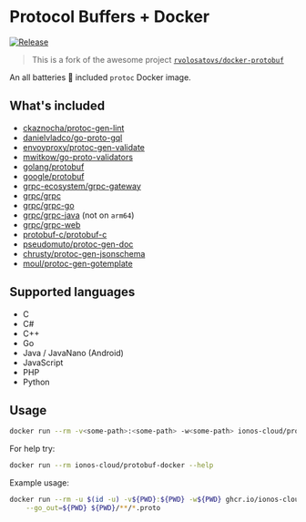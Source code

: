 # Protocol Buffers + Docker

[![Release](https://github.com/ionos-cloud/protobuf-docker/actions/workflows/release.yml/badge.svg)](https://github.com/ionos-cloud/protobuf-docker/actions/workflows/release.yml)

> This is a fork of the awesome project [`rvolosatovs/docker-protobuf`](https://github.com/rvolosatovs/docker-protobuf)

An all batteries :battery: included `protoc` Docker image.

## What's included

- [ckaznocha/protoc-gen-lint](https://github.com/ckaznocha/protoc-gen-lint)
- [danielvladco/go-proto-gql](https://github.com/danielvladco/go-proto-gql)
- [envoyproxy/protoc-gen-validate](https://github.com/envoyproxy/protoc-gen-validate)
- [mwitkow/go-proto-validators](https://github.com/mwitkow/go-proto-validators)
- [golang/protobuf](https://github.com/protocolbuffers/protobuf-go)
- [google/protobuf](https://github.com/google/protobuf)
- [grpc-ecosystem/grpc-gateway](https://github.com/grpc-ecosystem/grpc-gateway)
- [grpc/grpc](https://github.com/grpc/grpc)
- [grpc/grpc-go](https://github.com/grpc/grpc-go)
- [grpc/grpc-java](https://github.com/grpc/grpc-java) (not on `arm64`)
- [grpc/grpc-web](https://github.com/grpc/grpc-web)
- [protobuf-c/protobuf-c](https://github.com/protobuf-c/protobuf-c)
- [pseudomuto/protoc-gen-doc](https://github.com/pseudomuto/protoc-gen-doc)
- [chrusty/protoc-gen-jsonschema](https://github.com/chrusty/protoc-gen-jsonschema)
- [moul/protoc-gen-gotemplate](https://github.com/moul/protoc-gen-gotemplate)

## Supported languages

- C
- C#
- C++
- Go
- Java / JavaNano (Android)
- JavaScript
- PHP
- Python

## Usage

```bash
docker run --rm -v<some-path>:<some-path> -w<some-path> ionos-cloud/protobuf-docker [OPTION] PROTO_FILES
```

For help try:

```bash
docker run --rm ionos-cloud/protobuf-docker --help
```

Example usage:

```bash
docker run --rm -u $(id -u) -v${PWD}:${PWD} -w${PWD} ghcr.io/ionos-cloud/protobuf-docker:latest --proto_path=${PWD} \
    --go_out=${PWD} ${PWD}/**/*.proto
```
